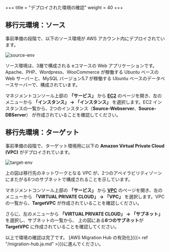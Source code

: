 +++
title = "デプロイされた環境の確認"
weight = 40
+++

## 移行元環境：ソース

事前準備の段階で、以下のソース環境が AWS アカウント内にデプロイされています。

![source-env](/intro/source-env.png)

ソース環境は、3層で構成される eコマースの Web アプリケーションです。  
Apache、PHP、Wordpress、WooCommerce が稼働する Ubuntu ベースの Web サーバーと、MySQL バージョン5.7 が稼働する Ubuntu ベースのデータベースサーバーで、構成されています。

マネジメントコンソール上部の **「サービス」** から **<a href="https://console.aws.amazon.com/ec2/home?region=us-west-2" target="_blank">EC2</a>** のページを開き、左のメニューから **「インスタンス」 → 「インスタンス」** を選択します。EC2 インスタンスの一覧から、2つのインスタンス（**Source-Webserver**、**Source-DBServer**） が作成されていることを確認してください。

## 移行先環境：ターゲット

事前準備の段階で、ターゲット環境用に以下の **Amazon Virtual Private Cloud (VPC)** がデプロイされています。

![target-env](/intro/target-vpc.png)

上の図は移行先のネットワークとなる VPC が、2つのアベイラビリティゾーンにまたがる6つのサブネットで構成されることを示しています。

マネジメントコンソール上部の **「サービス」** から **<a href="https://console.aws.amazon.com/vpc/home?region=us-west-2" target="_blank">VPC</a>** のページを開き、左のメニューから **「VIRTUAL PRIVATE CLOUD」 → 「VPC」** を選択します。VPC の一覧から、**TargetVPC** が作成されていることを確認しください。

さらに、左のメニューから  **「VIRTUAL PRIVATE CLOUD」 → 「サブネット」** を選択し、サブネットの一覧から、
上の図にある**6つのサブネット**が **TargetVPC** に作成されていることを確認してください。

以上で環境の確認は完了です。 [AWS Migration Hub の有効化]({{< ref "/migration-hub.ja.md" >}})に進んでください。